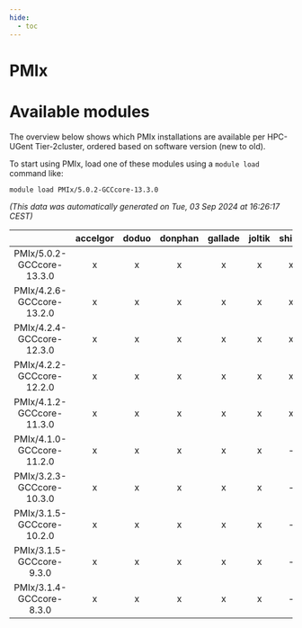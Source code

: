 ```yaml
---
hide:
  - toc
---
```


PMIx
====

# Available modules


The overview below shows which PMIx installations are available per HPC-UGent Tier-2cluster, ordered based on software version (new to old).

To start using PMIx, load one of these modules using a `module load` command like:

```shell
module load PMIx/5.0.2-GCCcore-13.3.0
```

*(This data was automatically generated on Tue, 03 Sep 2024 at 16:26:17 CEST)*  

| |accelgor|doduo|donphan|gallade|joltik|shinx|skitty|
| :---: | :---: | :---: | :---: | :---: | :---: | :---: | :---: |
|PMIx/5.0.2-GCCcore-13.3.0|x|x|x|x|x|x|x|
|PMIx/4.2.6-GCCcore-13.2.0|x|x|x|x|x|x|x|
|PMIx/4.2.4-GCCcore-12.3.0|x|x|x|x|x|x|x|
|PMIx/4.2.2-GCCcore-12.2.0|x|x|x|x|x|x|x|
|PMIx/4.1.2-GCCcore-11.3.0|x|x|x|x|x|x|x|
|PMIx/4.1.0-GCCcore-11.2.0|x|x|x|x|x|-|x|
|PMIx/3.2.3-GCCcore-10.3.0|x|x|x|x|x|-|x|
|PMIx/3.1.5-GCCcore-10.2.0|x|x|x|x|x|-|x|
|PMIx/3.1.5-GCCcore-9.3.0|x|x|x|x|x|-|x|
|PMIx/3.1.4-GCCcore-8.3.0|x|x|x|x|x|-|x|
